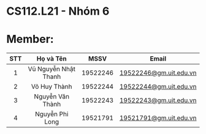 # CS112.L21 - Nhóm 6
# Member:
| STT | Họ và Tên | MSSV | Email 
|:-----:|:-----------:|:------:|:-------:|
|  1  | Vũ Nguyễn Nhật Thanh | 19522246 | 19522246@gm.uit.edu.vn |
|  2  | Võ Huy Thành | 19522244 | 19522244@gm.uit.edu.vn |
|  3  | Nguyễn Văn Thành | 19522243 | 19522243@gm.uit.edu.vn |
|  4  | Nguyễn Phi Long | 19521791 | 19521791@gm.uit.edu.vn |
